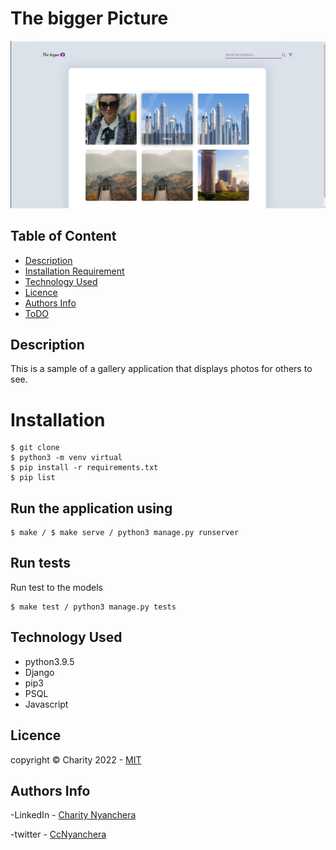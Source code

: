 # The bigger Picture

<img src="./images/bg.png">

<br>

## Table of Content

- [Description](#description)
- [Installation Requirement](#Installation)
- [Technology Used](#technology-used)
- [Licence](#licence)
- [Authors Info](#author-Info)
- [ToDO](#To-Do)


## Description

This is a sample of a gallery application that displays photos for others to see.

#  Installation 

```
$ git clone
$ python3 -m venv virtual 
$ pip install -r requirements.txt
$ pip list 

```

## Run the application using 

```
$ make / $ make serve / python3 manage.py runserver
```
## Run tests

Run test to the models
```
$ make test / python3 manage.py tests
```


## Technology Used

<ul>
<li>
python3.9.5
 </li>
  <li>
Django 
 </li>
<li>
pip3
</li>
<li>
PSQL 
</li>
<li>
Javascript
</li>
</ul>


## Licence

   copyright © Charity 2022 - <a href="https://github.com/charity-bit/gallery/blob/main/LICENSE"> MIT </a>

## Authors Info

-LinkedIn - [Charity Nyanchera](https://www.linkedin.com/in/charitynyanchera)

-twitter - [CcNyanchera](https://twitter.com/CcNyanchera)



